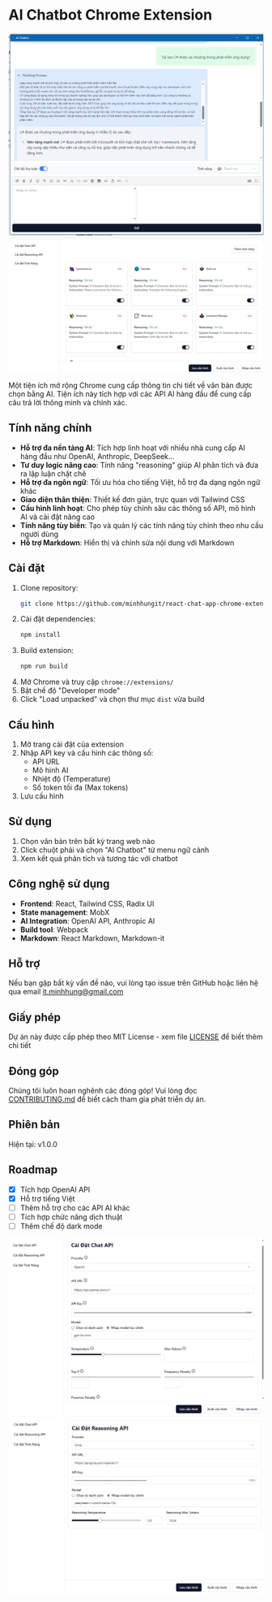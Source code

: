 # AI Chatbot Chrome Extension

![Demo 1](public/demo1.png)
![Setting](public/demo2.png)

Một tiện ích mở rộng Chrome cung cấp thông tin chi tiết về văn bản được chọn bằng AI. Tiện ích này tích hợp với các API AI hàng đầu để cung cấp câu trả lời thông minh và chính xác.

## Tính năng chính

- **Hỗ trợ đa nền tảng AI**: Tích hợp linh hoạt với nhiều nhà cung cấp AI hàng đầu như OpenAI, Anthropic, DeepSeek...
- **Tư duy logic nâng cao**: Tính năng "reasoning" giúp AI phân tích và đưa ra lập luận chặt chẽ
- **Hỗ trợ đa ngôn ngữ**: Tối ưu hóa cho tiếng Việt, hỗ trợ đa dạng ngôn ngữ khác
- **Giao diện thân thiện**: Thiết kế đơn giản, trực quan với Tailwind CSS
- **Cấu hình linh hoạt**: Cho phép tùy chỉnh sâu các thông số API, mô hình AI và cài đặt nâng cao
- **Tính năng tùy biến**: Tạo và quản lý các tính năng tùy chỉnh theo nhu cầu người dùng
- **Hỗ trợ Markdown**: Hiển thị và chỉnh sửa nội dung với Markdown

## Cài đặt

1. Clone repository:
   ```bash
   git clone https://github.com/minhhungit/react-chat-app-chrome-extension.git
   ```
2. Cài đặt dependencies:
   ```bash
   npm install
   ```
3. Build extension:
   ```bash
   npm run build
   ```
4. Mở Chrome và truy cập `chrome://extensions/`
5. Bật chế độ "Developer mode"
6. Click "Load unpacked" và chọn thư mục `dist` vừa build

## Cấu hình

1. Mở trang cài đặt của extension
2. Nhập API key và cấu hình các thông số:
   - API URL
   - Mô hình AI
   - Nhiệt độ (Temperature)
   - Số token tối đa (Max tokens)
3. Lưu cấu hình

## Sử dụng

1. Chọn văn bản trên bất kỳ trang web nào
2. Click chuột phải và chọn "AI Chatbot" từ menu ngữ cảnh
3. Xem kết quả phân tích và tương tác với chatbot

## Công nghệ sử dụng

- **Frontend**: React, Tailwind CSS, Radix UI
- **State management**: MobX
- **AI Integration**: OpenAI API, Anthropic AI
- **Build tool**: Webpack
- **Markdown**: React Markdown, Markdown-it

## Hỗ trợ

Nếu bạn gặp bất kỳ vấn đề nào, vui lòng tạo issue trên GitHub hoặc liên hệ qua email it.minhhung@gmail.com

## Giấy phép

Dự án này được cấp phép theo MIT License - xem file [LICENSE](LICENSE) để biết thêm chi tiết

## Đóng góp

Chúng tôi luôn hoan nghênh các đóng góp! Vui lòng đọc [CONTRIBUTING.md](CONTRIBUTING.md) để biết cách tham gia phát triển dự án.

## Phiên bản

Hiện tại: v1.0.0

## Roadmap

- [x] Tích hợp OpenAI API
- [x] Hỗ trợ tiếng Việt
- [ ] Thêm hỗ trợ cho các API AI khác
- [ ] Tích hợp chức năng dịch thuật
- [ ] Thêm chế độ dark mode 

![Setting 3](public/demo3.png)
![Setting 4](public/demo4.png)